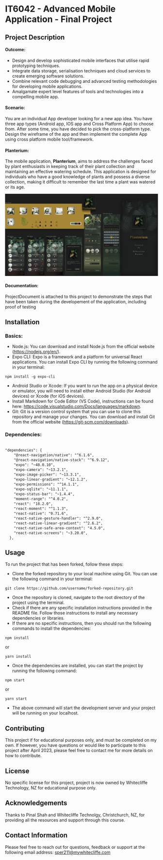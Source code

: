 # IT6042 - Advanced Mobile Application - Final Project


## Project Description

#### Outcome:

* Design and develop sophisticated mobile interfaces that utilise rapid prototyping techniques. 
* Integrate data storage, serialisation techniques and cloud services to create emerging software solutions. 
* Combine relevant code debugging and advanced testing methodologies for developing mobile applications.  
* Amalgamate expert level features of tools and technologies into a compelling mobile app.

#### Scenario:
You are an individual App developer looking for a new app idea. You have three app types (Android app, IOS app and Cross Platform App) to choose from. After some time, you have decided to pick the cross-platform type. Design the wireframe of the app and then implement the complete App using cross platform mobile tool/framework.

#### Planterium:

The mobile application, **Planterium**, aims to address the challenges faced by plant enthusiasts in keeping track of their plant collection and maintaining an effective watering schedule. This application is designed for individuals who have a good knowledge of plants and possess a diverse collection, making it difficult to remember the last time a plant was watered or its age.

![Screenshot](screenshot.png)

#### Documentation:

ProjectDocument is attached to this project to demonstrate the steps that have been taken during the developement of the application, including proof of testing
## Installation

### Basics:

* Node.js: You can download and install Node.js from the official website (https://nodejs.org/en/).
* Expo CLI: Expo is a framework and a platform for universal React applications. You can install Expo CLI by running the following command in your terminal:
```
npm install -g expo-cli 
```
* Android Studio or Xcode: If you want to run the app on a physical device or emulator, you will need to install either Android Studio (for Android devices) or Xcode (for iOS devices).
* Install Markdown for Code Editor (VS Code), instructions can be found here: https://code.visualstudio.com/Docs/languages/markdown.
* Git: Git is a version control system that you can use to clone this repository and manage your changes. You can download and install Git from the official website (https://git-scm.com/downloads).

### Dependencies:
```

"dependencies": {
    "@react-navigation/native": "^6.1.6",
    "@react-navigation/native-stack": "^6.9.12",
    "expo": "~48.0.10",
    "expo-camera": "~13.2.1",
    "expo-image-picker": "~13.3.1",
    "expo-linear-gradient": "~12.1.2",
    "expo-permissions": "^14.1.1",
    "expo-sqlite": "~11.1.1",
    "expo-status-bar": "~1.4.4",
    "moment-range": "^4.0.2",
    "react": "18.2.0",
    "react-moment": "^1.1.3",
    "react-native": "0.71.6",
    "react-native-gesture-handler": "^2.9.0",
    "react-native-linear-gradient": "^2.6.2",
    "react-native-safe-area-context": "4.5.0",
    "react-native-screens": "~3.20.0",
  },
  ```

## Usage

To run the project that has been forked, follow these steps:
* Clone the forked repository to your local machine using Git. You can use the following command in your terminal:
```
git clone https://github.com/username/forked-repository.git
```
* Once the repository is cloned, navigate to the root directory of the project using the terminal.
* Check if there are any specific installation instructions provided in the README file. Follow those instructions to install any necessary dependencies or libraries.
* If there are no specific instructions, then you should run the following commands to install the dependencies:
```
npm install
```
or
```
yarn install
```
* Once the dependencies are installed, you can start the project by running the following command:
```
npm start
```
or
```
yarn start
```
* The above command will start the development server and your project will be running on your localhost.


## Contributing

This project if for educational purposes only, and must be completed on my own. If however, you have questions or would like to participate to this project after April 2023, please feel free to contact me for more details on how to contribute.

## License

No specific license for this project, project is now owned by Whitecliffe Technology, NZ for educational purpose only.

## Acknowledgements

Thanks to Pinal Shah and Whitecliffe Technolgy, Christchurch, NZ, for providing all the resources and support through this course.

## Contact Information

Please feel free to reach out for questions, feedback or support at the following email address: sper211@mywhitecliffe.com

